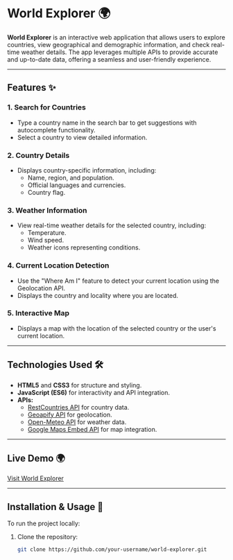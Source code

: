 # World Explorer 🌍

**World Explorer** is an interactive web application that allows users to explore countries, view geographical and demographic information, and check real-time weather details. The app leverages multiple APIs to provide accurate and up-to-date data, offering a seamless and user-friendly experience.

---

## Features ✨

### 1. Search for Countries

- Type a country name in the search bar to get suggestions with autocomplete functionality.
- Select a country to view detailed information.

### 2. Country Details

- Displays country-specific information, including:
  - Name, region, and population.
  - Official languages and currencies.
  - Country flag.

### 3. Weather Information

- View real-time weather details for the selected country, including:
  - Temperature.
  - Wind speed.
  - Weather icons representing conditions.

### 4. Current Location Detection

- Use the "Where Am I" feature to detect your current location using the Geolocation API.
- Displays the country and locality where you are located.

### 5. Interactive Map

- Displays a map with the location of the selected country or the user's current location.

---

## Technologies Used 🛠️

- **HTML5** and **CSS3** for structure and styling.
- **JavaScript (ES6)** for interactivity and API integration.
- **APIs:**
  - [RestCountries API](https://restcountries.com/) for country data.
  - [Geoapify API](https://www.geoapify.com/) for geolocation.
  - [Open-Meteo API](https://open-meteo.com/) for weather data.
  - [Google Maps Embed API](https://developers.google.com/maps/documentation/embed) for map integration.

---

## Live Demo 🌍

[Visit World Explorer](https://your-project-name.netlify.app)

---

## Installation & Usage 🚀

To run the project locally:

1. Clone the repository:
   ```bash
   git clone https://github.com/your-username/world-explorer.git
   ```
